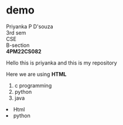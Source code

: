 # demo
Priyanka P D'souza <br>
3rd sem <br>
CSE <br> B-section <br>
 <b> 4PM22CS082 </b>
 <html>
  <head>
   <title> My first account </title>
  </head>
  <body>
  <p>Hello this is priyanka and this is my repository </p>
  Here we are using <b> HTML </b> <br>
   <ol>
    <li>c programming</li>
    <li>python</li>
    <li>java</li>
   </ol>
   <uo>
    <li>Html</li>
    <li>python</li>
   </uo>
  </body>
 </html>
 

